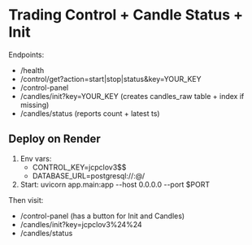 
# Trading Control + Candle Status + Init

Endpoints:
- /health
- /control/get?action=start|stop|status&key=YOUR_KEY
- /control-panel
- /candles/init?key=YOUR_KEY   (creates candles_raw table + index if missing)
- /candles/status              (reports count + latest ts)

## Deploy on Render
1. Env vars:
   - CONTROL_KEY=jcpclov3$$
   - DATABASE_URL=postgresql://<user>:<pass>@<host>/<db>
2. Start:
   uvicorn app.main:app --host 0.0.0.0 --port $PORT

Then visit:
- /control-panel  (has a button for Init and Candles)
- /candles/init?key=jcpclov3%24%24
- /candles/status
